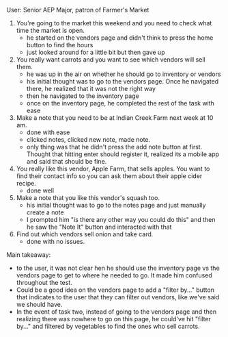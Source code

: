 User: Senior AEP Major, patron of Farmer's Market

1. You're going to the market this weekend and you need to check what time the market is open.
    - he started on the vendors page and didn't think to press the home button to find the hours
    - just looked around for a little bit but then gave up
2. You really want carrots and you want to see which vendors will sell them.
    - he was up in the air on whether he should go to inventory or vendors
    - his initial thought was to go to the vendors page.  Once he navigated there, he realized that it was not the right way
    - then he navigated to the inventory page
    - once on the inventory page, he completed the rest of the task with ease
3. Make a note that you need to be at Indian Creek Farm next week at 10 am. 
    - done with ease
    - clicked notes, clicked new note, made note.
    - only thing was that he didn't press the add note button at first.  Thought that hitting enter should register it, realized its a mobile app and said that should be fine.
4. You really like this vendor, Apple Farm, that sells apples. You want to find their contact info so you can ask them about their apple cider recipe.
    - done well
5. Make a note that you like this vendor's squash too. 
    - his initial thought was to go to the notes page and just manually create a note
    - I prompted him "is there any other way you could do this" and then he saw the "Note It" button and interacted with that
6. Find out which vendors sell onion and take card.
    - done with no issues.

Main takeaway:
- to the user, it was not clear hen he should use the inventory page vs the vendors page to get to where he needed to go.  It made him confused throughout the test.  
- Could be a good idea on the vendors page to add a "filter by..." button that indicates to the user that they can filter out vendors, like we've said we should have. 
- In the event of task two, instead of going to the vendors page and then realizing there was nowhere to go on this page, he could've hit "filter by..." and filtered by vegetables to find the ones who sell carrots.